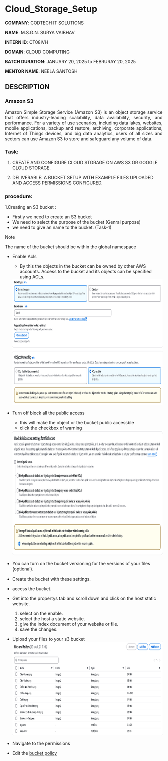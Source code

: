 # Cloud_Storage_Setup

**COMPANY**: CODTECH IT SOLUTIONS 

**NAME**: M.S.G.N. SURYA VAIBHAV

**INTERN ID**: CT08IVH

**DOMAIN**: CLOUD COMPUTING

**BATCH DURATION**: JANUARY 20, 2025 to FEBRURAY 20, 2025

**MENTOR NAME**: NEELA SANTOSH

## DESCRIPTION
### Amazon S3
<p align="justify">
Amazon Simple Storage Service (Amazon S3) is an object storage service that offers industry-leading scalability, data availability, security, and performance. For a variety of use scenarios, including data lakes, websites, mobile applications, backup and restore, archiving, corporate applications, Internet of Things devices, and big data analytics, users of all sizes and sectors can use Amazon S3 to store and safeguard any volume of data.
</p>

### Task:
1. CREATE AND CONFIGURE CLOUD
STORAGE ON AWS S3 OR GOOGLE
CLOUD STORAGE.

2. DELIVERABLE: A BUCKET SETUP WITH
EXAMPLE FILES UPLOADED AND
ACCESS PERMISSIONS CONFIGURED.

### procedure:
1.Creating an S3 bucket :
  - Firstly we need to create an S3 bucket
  - We need to select the purpose of the bucket (Genral purpose)
  - we need to give an name to the bucket. (Task-1)
  >[!NOTE]
  >The name of the bucket should be within the global namespace
  - Enable Acls
      - By this the objects in the bucket can be owned by other AWS accounts. Access to the bucket and its objects can be specified using ACLs.
    <img src="bucketname.png" height="400" wdith="600" >
  - Turn off block all the public access
      - this will make the object or the bucket public accessble
      - click the checkbox of warning
    <img src="block_access.png" height="400" wdith="600" >

  - You can turn on the bucket versioning for the versions of your files (optional). 
  - Create the bucket with these settings.
  - access the bucket.
  - Get into the propertys tab and scroll down and click on the host static website.    
    1. select on the enable.
    2. select the host a static website.
    3. give the index document of your website or file.
    4. save the changes.
  - Upload your files to your s3 bucket
    <img src="Files_upload.png" height="300" wdith="600" >

  - Navigate to the permissions
  - Edit the [bucket policy](permission.JSON)
